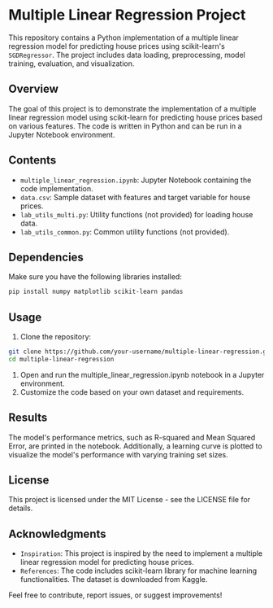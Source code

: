 # Multiple Linear Regression Project

This repository contains a Python implementation of a multiple linear regression model for predicting house prices using scikit-learn's `SGDRegressor`. The project includes data loading, preprocessing, model training, evaluation, and visualization.

## Overview

The goal of this project is to demonstrate the implementation of a multiple linear regression model using scikit-learn for predicting house prices based on various features. The code is written in Python and can be run in a Jupyter Notebook environment.

## Contents

- `multiple_linear_regression.ipynb`: Jupyter Notebook containing the code implementation.
- `data.csv`: Sample dataset with features and target variable for house prices.
- `lab_utils_multi.py`: Utility functions (not provided) for loading house data.
- `lab_utils_common.py`: Common utility functions (not provided).

## Dependencies

Make sure you have the following libraries installed:

```bash
pip install numpy matplotlib scikit-learn pandas
```

##  Usage
1. Clone the repository:
```bash
git clone https://github.com/your-username/multiple-linear-regression.git
cd multiple-linear-regression
```
1. Open and run the multiple_linear_regression.ipynb notebook in a Jupyter environment.
2. Customize the code based on your own dataset and requirements.

## Results
The model's performance metrics, such as R-squared and Mean Squared Error, are printed in the notebook. Additionally, a learning curve is plotted to visualize the model's performance with varying training set sizes.

## License
This project is licensed under the MIT License - see the LICENSE file for details.

## Acknowledgments
- `Inspiration`: This project is inspired by the need to implement a multiple linear regression model for predicting house prices.
- `References`: The code includes scikit-learn library for machine learning functionalities. The dataset is downloaded from Kaggle.

Feel free to contribute, report issues, or suggest improvements!
